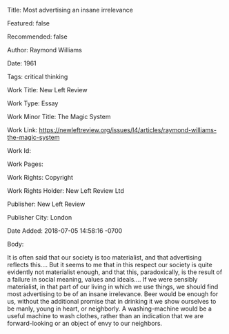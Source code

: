 Title: Most advertising an insane irrelevance

Featured: false

Recommended: false

Author: Raymond Williams

Date: 1961

Tags: critical thinking

Work Title: New Left Review

Work Type: Essay

Work Minor Title:  The Magic System

Work Link: https://newleftreview.org/issues/I4/articles/raymond-williams-the-magic-system

Work Id:  

Work Pages:  

Work Rights:  Copyright

Work Rights Holder:  New Left Review Ltd

Publisher:  New Left Review

Publisher City:  London

Date Added: 2018-07-05 14:58:16 -0700

Body:

It is often said that our society is too materialist, and that advertising reflects this.... But it seems to me that in this respect our society is quite evidently not materialist enough, and that this, paradoxically, is the result of a failure in social meaning, values and ideals.... If we were sensibly materialist, in that part of our living in which we use things, we should find most advertising to be of an insane irrelevance. Beer would be enough for us, without the additional promise that in drinking it we show ourselves to be manly, young in heart, or neighborly. A washing-machine would be a useful machine to wash clothes, rather than an indication that we are forward-looking or an object of envy to our neighbors. 


